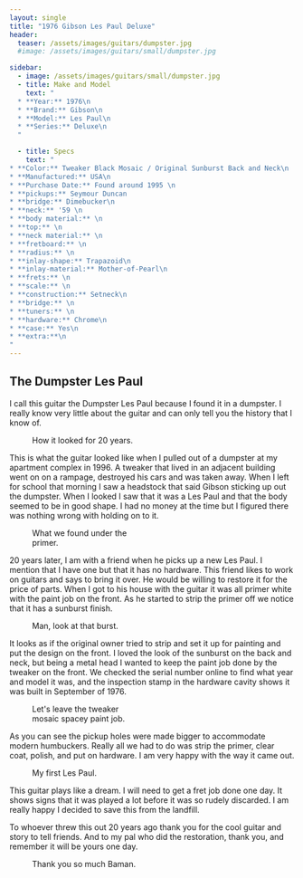 ```yaml
---
layout: single
title: "1976 Gibson Les Paul Deluxe"
header:
  teaser: /assets/images/guitars/dumpster.jpg
  #image: /assets/images/guitars/small/dumpster.jpg

sidebar:
  - image: /assets/images/guitars/small/dumpster.jpg
  - title: Make and Model
    text: "
  * **Year:** 1976\n
  * **Brand:** Gibson\n
  * **Model:** Les Paul\n
  * **Series:** Deluxe\n
  "

  - title: Specs
    text: "
* **Color:** Tweaker Black Mosaic / Original Sunburst Back and Neck\n
* **Manufactured:** USA\n
* **Purchase Date:** Found around 1995 \n
* **pickups:** Seymour Duncan
* **bridge:** Dimebucker\n
* **neck:** '59 \n
* **body material:** \n
* **top:** \n
* **neck material:** \n
* **fretboard:** \n
* **radius:** \n
* **inlay-shape:** Trapazoid\n
* **inlay-material:** Mother-of-Pearl\n
* **frets:** \n
* **scale:** \n
* **construction:** Setneck\n
* **bridge:** \n
* **tuners:** \n
* **hardware:** Chrome\n
* **case:** Yes\n
* **extra:**\n
"
---
```


## The Dumpster Les Paul

<!-- ![image-right]({{ site.url }}{{ site.baseurl }}/assets/images/guitars/dumpster/1.jpg){: .align-right} -->

I call this guitar the Dumpster Les Paul because I found it in a dumpster. I really know very little about the guitar and can only tell you the history that I know of.

<figure style="width: 200px" class="align-right">
  <a href="{{ site.url }}{{ site.baseurl }}/assets/images/guitars/dumpster/1.jpg"><img src="{{ site.url }}{{ site.baseurl }}/assets/images/guitars/dumpster/1.jpg" alt=""></a>
  <figcaption>How it looked for 20 years.</figcaption>
</figure>

This is what the guitar looked like when I pulled out of a dumpster at my apartment complex in 1996. A tweaker that lived in an adjacent building went on on a rampage, destroyed his cars and was taken away. When I left for school that morning I saw a headstock that said Gibson sticking up out the dumpster. When I looked I saw that it was a Les Paul and that the body seemed to be in good shape. I had no money at the time but I figured there was nothing wrong with holding on to it.

<figure style="width: 200px" class="align-left">
  <a href="{{ site.url }}{{ site.baseurl }}/assets/images/guitars/dumpster/2.jpg"><img src="{{ site.url }}{{ site.baseurl }}/assets/images/guitars/dumpster/2.jpg" alt=""></a>
  <figcaption>What we found under the primer.</figcaption>
</figure>

20 years later, I am with a friend when he picks up a new Les Paul. I mention that I have one but that it has no hardware. This friend likes to work on guitars and says to bring it over. He would be willing to restore it for the price of parts. When I got to his house with the guitar it was all primer white with the paint job on the front. As he started to strip the primer off we notice that it has a sunburst finish.

<figure style="width: 200px" class="align-right">
  <a href="{{ site.url }}{{ site.baseurl }}/assets/images/guitars/dumpster/3.jpg"><img src="{{ site.url }}{{ site.baseurl }}/assets/images/guitars/dumpster/3.jpg" alt=""></a>
  <figcaption>Man, look at that burst.</figcaption>
</figure>

It looks as if the original owner tried to  strip and set it up for painting and put the design on the front. I loved the look of the sunburst on the back and neck, but being a metal head I wanted to keep the paint job done by the tweaker on the front. We checked the serial number online to find what year and model it was, and the inspection stamp in the hardware cavity shows it was built in September of 1976.

<figure style="width: 200px" class="align-left">
  <a href="{{ site.url }}{{ site.baseurl }}/assets/images/guitars/dumpster/4.jpg"><img src="{{ site.url }}{{ site.baseurl }}/assets/images/guitars/dumpster/4.jpg" alt=""></a>
  <figcaption>Let's leave the tweaker mosaic spacey paint job.</figcaption>
</figure>

As you can see the pickup holes were made bigger to accommodate modern humbuckers. Really all we had to do was strip the primer, clear coat, polish, and put on hardware. I am very happy with the way it came out.

<figure style="width: 250px" class="align-right">
  <a href="{{ site.url }}{{ site.baseurl }}/assets/images/guitars/dumpster/5.jpg"><img src="{{ site.url }}{{ site.baseurl }}/assets/images/guitars/dumpster/5.jpg" alt=""></a>
  <figcaption>My first Les Paul.</figcaption>
</figure>

This guitar plays like a dream. I will need to get a fret job done one day. It shows signs that it was played a lot before it was so rudely discarded. I am really happy I decided to save this from the landfill.

To whoever threw this out 20 years ago thank you for the cool guitar and story to tell friends. And to my pal who did the restoration, thank you, and remember it will be yours one day.

<figure class="align-center">
  <a href="{{ site.url }}{{ site.baseurl }}/assets/images/guitars/dumpster/6.jpg"><img src="{{ site.url }}{{ site.baseurl }}/assets/images/guitars/dumpster/6.jpg" alt=""></a>
  <figcaption>Thank you so much Baman.</figcaption>
</figure>
